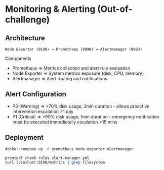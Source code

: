 # Monitoring & Alerting (Out-of-challenge)

## Architecture
```
Node Exporter (9100) → Prometheus (9090) → Alertmanager (9093)
```

Components
- Prometheus => Metrics collection and alert rule evaluation
- Node Exporter => System metrics exposure (disk, CPU, memory)
- Alertmanager => Alert routing and notifications

## Alert Configuration

- P3 (Warning) => >70% disk usage, 2min duration - allows proactive intervention escalation >1 day
- P1 (Critical) => >90% disk usage, 1min duration - emergency notification must be executed immedietelly escalation >15 mins

## Deployment

```bash
docker-compose up -d prometheus node-exporter alertmanager

promtool check rules alert-manager.yml
curl localhost:9100/metrics | grep filesystem
```